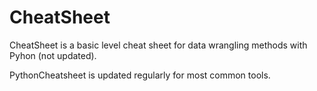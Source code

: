 # CheatSheet
CheatSheet is a basic level cheat sheet for data wrangling methods with Pyhon (not updated). 

PythonCheatsheet is updated regularly for most common tools. 
